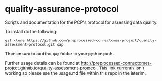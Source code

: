 quality-assurance-protocol
==========================

Scripts and documentation for the PCP's protocol for assessing data quality.

To install do the following:

    git clone https://github.com/preprocessed-connectomes-project/quality-assessment-protocol.git qap

Then ensure to add the `qap` folder to your python path.

Further usage details can be found at http://preprocessed-connectomes-project.github.io/quality-assessment-protocol. This link currently isn't working so please use the usage.md file within this repo in the interim.
